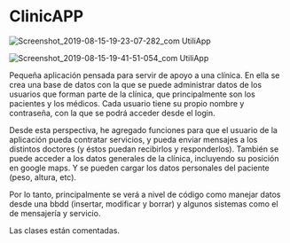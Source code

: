 # ClinicAPP

![Screenshot_2019-08-15-19-23-07-282_com UtiliApp](https://user-images.githubusercontent.com/49367885/63114713-cead3180-bf95-11e9-9510-1e3db5dfbd90.png)

![Screenshot_2019-08-15-19-41-51-054_com UtiliApp](https://user-images.githubusercontent.com/49367885/63114729-d5d43f80-bf95-11e9-88b0-6975d8590f7f.png)


Pequeña aplicación pensada para servir de apoyo a una clínica.
En ella se crea una base de datos con la que se puede administrar datos de los usuarios que forman parte de la clínica, que principalmente
son los pacientes y los médicos.
Cada usuario tiene su propio nombre y contraseña, con la que se podrá acceder desde el login.

Desde esta perspectiva, he agregado funciones para que el usuario de la aplicación pueda contratar servicios, y pueda enviar mensajes
a los distintos doctores (y éstos puedan recibirlos y responderlos).
También se puede acceder a los datos generales de la clínica, incluyendo su posición en google maps. Y se pueden cargar los datos personales 
del paciente (peso, altura, etc).

Por lo tanto, principalmente se verá a nivel de código como manejar datos desde una bbdd (insertar, modificar y borrar) y algunos sistemas
como el de mensajería y servicio.

Las clases están comentadas.
